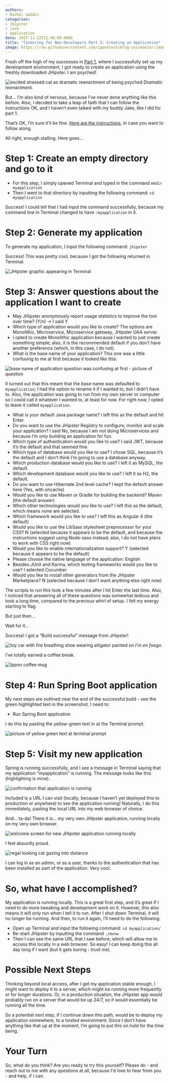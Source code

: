 ```yaml
---
authors:
- Rachel Gaddis
categories:
- JHipster
- java
- application
date: 2017-11-22T11:46:00.000Z
title: "Tinkering for Non-Developers Part 2: Creating an Application"
image: https://raw.githubusercontent.com/ippontech/blog-usa/master/images/2017/10/Part-2-blog-header.png
---
```


Fresh off the high of my successes in [Part 1](http://blog.ippon.tech/setup-dev-environment/), where I successfully set up my development environment, I got ready to create an application using the freshly downloaded JHipster. I am psyched!

![excited stressed cat as dramatic reenactment of being psyched](https://raw.githubusercontent.com/ippontech/blog-usa/master/images/2017/10/excited_cat_stressed.jpg)
*Dramatic reenactment.*

But... I’m also kind of nervous, because I’ve never done anything like this before. Also, I decided to take a leap of faith that I can follow the instructions OK, and I haven’t even talked with my buddy Jake, like I did for part 1.

That’s OK, I’m sure it’ll be fine. [Here are the instructions](http://www.jhipster.tech/creating-an-app/), in case you want to follow along.

All right, enough stalling. Here goes...

# Step 1:  Create an empty directory and go to it

* For this step, I simply opened Terminal and typed in the command `mkdir myapplication`
* Then I went to that directory by inputting the following command:
`cd myapplication`

Success! I could tell that I had input the command successfully, because my command line in Terminal changed to have `:myapplication` in it.

# Step 2: Generate my application

To generate my application, I input the following command: `jhipster`

Success! This was pretty cool, because I got the following returned in Terminal.

![JHipster graphic appearing in Terminal](https://raw.githubusercontent.com/ippontech/blog-usa/master/images/2017/10/jhipster_graphic_in_terminal.png)

# Step 3: Answer questions about the application I want to create

* May JHipster anonymously report usage statistics to improve the tool over time? (Y/n) → I said Y
* Which type of application would you like to create? The options are Monolithic, Microservice, Microservice gateway, JHipster UAA server.
* I opted to create Monolithic application because I wanted to just create something simple; also, it is the recommended default if you don’t have another preference (which, in this case, I do not).
* What is the base name of your application? This one was a little confusing to me at first because it looked like this:


![base name of application question was confusing at first - picture of question](https://raw.githubusercontent.com/ippontech/blog-usa/master/images/2017/10/base_application_name_question.png)

It turned out that this meant that the base name was defaulted to `myapplication`; I had the option to rename it if I wanted to, but I didn’t have to. Also, the application was going to run from my own server or computer so I could call it whatever I wanted to, at least for now. For right now, I opted to leave it called `myapplication`.

* What is your default Java package name? I left this as the default and hit Enter.
* Do you want to use the JHipster Registry to configure, monitor and scale your application? I said No, because I am not doing Microservices and because I’m only building an application for fun.
* Which type of authentication would you like to use? I said JWT, because it’s the default and that seemed fine.
* Which type of database would you like to use? I chose SQL, because it’s the default and I don’t think I’m going to use a database anyway.
* Which production database would you like to use? I left it as MySQL, the default.
* Which development database would you like to use? I left it as H2, the default.
* Do you want to use Hibernate 2nd level cache? I kept the default answer here (Yes, with ehcache)
* Would you like to use Maven or Gradle for building the backend? Maven (the default answer)
* Which other technologies would you like to use? I left this as the default, which means none are selected.
* Which framework would you like to use? I left this as Angular 4 (the default)
* Would you like to use the LibSass stylesheet preprocessor for your CSS? N (selected because it appears to be the default, and because the instructions suggest using Node-sass instead; also, I do not have plans to work with CSS right now)
* Would you like to enable internationalization support? Y (selected because it appears to be the default)
* Please choose the native language of the application: English
* Besides JUnit and Karma, which testing frameworks would you like to use? I selected Cucumber
* Would you like to install other generators from the JHipster Marketplace? N (selected because I don’t want anything else right now)

The scripts to run this took a few minutes after I hit Enter the last time. Also, I noticed that answering all of these questions was somewhat tedious and took a long time, compared to the previous whirl of setup. I felt my energy starting to flag.

But just then...

Wait for it...

Success! I got a “Build successful” message from JHipster!


![toy car with fire breathing shoe wearing alligator painted on](https://raw.githubusercontent.com/ippontech/blog-usa/master/images/2017/10/toy-car-with-flames-painted-on.jpg)
*I’m en fuego.*

I’ve totally earned a coffee break.

![Ippon coffee mug](https://raw.githubusercontent.com/ippontech/blog-usa/master/images/2017/10/ipponmug.jpg)

# Step 4: Run Spring Boot application

My next steps are outlined near the end of the successful build - see the green highlighted text in the screenshot. I need to:

* Run Spring Boot application

I do this by pasting the yellow-green text in at the Terminal prompt.

![picture of yellow green text at terminal prompt](https://raw.githubusercontent.com/ippontech/blog-usa/master/images/2017/10/next-step-after-build.png)

# Step 5: Visit my new application

Spring is running successfully, and I see a message in Terminal saying that my application “myapplication” is running. The message looks like this (highlighting is mine).

![confirmation that application is running](https://raw.githubusercontent.com/ippontech/blog-usa/master/images/2017/10/new-application-is-running.png)

Included is a URL I can visit (locally, because I haven’t yet deployed this to production or anywhere) to see the application running! Naturally, I do this immediately, pasting the local URL into my web browser of choice.

And... ta-da! There it is... my very own JHipster application, running locally on my very own browser.

![welcome screen for new JHipster application running locally](https://raw.githubusercontent.com/ippontech/blog-usa/master/images/2017/10/my_application_1.png)

I feel absurdly proud.

![regal looking cat gazing into distance](https://raw.githubusercontent.com/ippontech/blog-usa/master/images/2017/10/proud_cat.jpg)

I can log in as an admin, or as a user, thanks to the authentication that has been installed as part of the application. Very cool.

# So, what have I accomplished?

My application is running locally. This is a great first step, and it’s great if I need to do more tweaking and development work on it. However, this also means it will only run when I tell it to run. After I shut down Terminal, it will no longer be running. And then, to run it again, I’ll need to do the following:

* Open up Terminal and input the following command: `cd myapplication/`
* Re-start JHipster by inputting the command `./mvnw`
* Then I can see the same URL that I saw before, which will allow me to access this locally in a web browser. So easy! I can keep doing this all day long if I want (but it gets boring - trust me).


# Possible Next Steps

Thinking beyond local access, after I get my application stable enough, I might want to deploy it to a server, which might be running more frequently or for longer durations. Or, in a production situation, the JHipster app would probably run on a server that would be up 24/7, so it would essentially be running all the time.

So a potential next step, if I continue down this path, would be to deploy my application somewhere, to a hosted environment. Since I don’t have anything like that up at the moment, I’m going to put this on hold for the time being.

# Your Turn

So, what do you think? Are you ready to try this yourself? Please do - and reach out to me with any questions at all, because I'd love to hear from you - and help, if I can.
